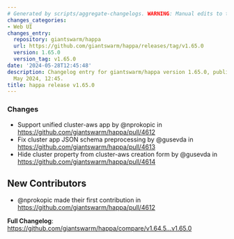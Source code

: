 ```yaml
---
# Generated by scripts/aggregate-changelogs. WARNING: Manual edits to this files will be overwritten.
changes_categories:
- Web UI
changes_entry:
  repository: giantswarm/happa
  url: https://github.com/giantswarm/happa/releases/tag/v1.65.0
  version: 1.65.0
  version_tag: v1.65.0
date: '2024-05-28T12:45:48'
description: Changelog entry for giantswarm/happa version 1.65.0, published on 28
  May 2024, 12:45.
title: happa release v1.65.0
---
```


<!-- Release notes generated using configuration in .github/release.yml at main -->

### Changes
* Support unified cluster-aws app by @nprokopic in https://github.com/giantswarm/happa/pull/4612
* Fix cluster app JSON schema preprocessing by @gusevda in https://github.com/giantswarm/happa/pull/4613
* Hide cluster property from cluster-aws creation form by @gusevda in https://github.com/giantswarm/happa/pull/4614

## New Contributors
* @nprokopic made their first contribution in https://github.com/giantswarm/happa/pull/4612

**Full Changelog**: https://github.com/giantswarm/happa/compare/v1.64.5...v1.65.0
